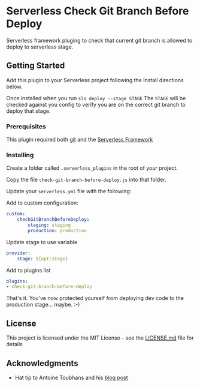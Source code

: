# Serverless Check Git Branch Before Deploy

Serverless framework pluging to check that current git branch is allowed to deploy to serverless stage.

## Getting Started

Add this plugin to your Serverless project following the Install directions below.

Once installed when you run `sls deploy --stage STAGE` The `STAGE` will be checked against you config to verify you are on the correct git branch to deploy that stage.

### Prerequisites

This plugin required both [git](https://git-scm.com/book/en/v2/Getting-Started-Installing-Git) and the [Serverless Framework](https://serverless.com/framework/docs/providers/aws/guide/installation/)

### Installing

Create a folder called `.serverless_plugins` in the root of your project.

Copy the file `check-git-branch-before-deploy.js` into that folder.

Update your `serverless.yml` file with the following:

Add to custom configuration:

```yaml
custom:
    checkGitBranchBeforeDeploy:
        staging: staging
        production: production
```

Update stage to use variable

```yaml
provider:
    stage: ${opt:stage}
```

Add to plugins list

```yaml
plugins:
- check-git-branch-before-deploy
```

That's it. You've now protected yourself from deploying dev code to the production stage... maybe. :-)

## License

This project is licensed under the MIT License - see the [LICENSE.md](LICENSE.md) file for details

## Acknowledgments

* Hat tip to Antoine Toubhans and his [blog post](https://blog.sicara.com/control-deployment-git-aws-serverless-plugin-cd12de13abb6)
